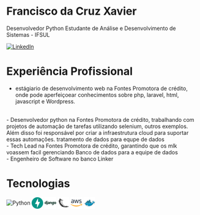 # Francisco da Cruz Xavier 
Desenvolvedor Python
Estudante de Análise e Desenvolvimento de Sistemas - IFSUL 

[![LinkedIn](https://img.shields.io/badge/-FRANCISCO-000?style=for-the-badge&logo=linkedin&logoColor=62b1d4&color:FFF)](https://www.linkedin.com/in/francisco-xavier-a13b782bb/) 
# Experiência Profissional 

- estágiario de desenvolvimento web na Fontes Promotora de crédito, onde pode aperfeiçoear conhecimentos sobre php, laravel, html, javascript e Wordpress.
<br/>
- Desenvolvedor python na Fontes Promotora de crédito, trabalhando com projetos de automação de tarefas utilizando selenium, outros exemplos. Além disso foi responsável por criar a infraestrutura cloud para suportar essas automações.
tratamento de dados para equpe de dados 
<br/>
- Tech Lead na Fontes Promotora de crédito, garantindo  que os mlk voassem facil 
gerenciando Banco de dados para a equipe de dados 
<br/>
- Engenheiro de Software no banco Linker 

# Tecnologias

<div>       
    <img align="center" alt="Python" height="30" width="30" src="https://cdn4.iconfinder.com/data/icons/logos-and-brands/512/267_Python_logo-512.png"></img>
    <img align="center" alt="FastApi" height="30" width="30" src="https://raw.githubusercontent.com/devicons/devicon/master/icons/fastapi/fastapi-original.svg">
    </img>
    <img align="center" alt="Django" height="30" width="30"  src="https://raw.githubusercontent.com/devicons/devicon/master/icons/django/django-plain-wordmark.svg"> 
    </img>  
    <img align="center" alt="Flask" height="30" width="30" src="https://raw.githubusercontent.com/devicons/devicon/master/icons/flask/flask-original.svg">
    </img>
    <img align="center" alt="AWS" height="30" width="30" src="https://raw.githubusercontent.com/devicons/devicon/master/icons/amazonwebservices/amazonwebservices-original-wordmark.svg">
    </img>
    <img align="center" alt="Docker" height="30" width="30" src="https://raw.githubusercontent.com/devicons/devicon/master/icons/docker/docker-original.svg">
    </img>
</div>


